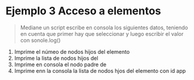 # Ejemplo 3 Acceso a elementos
 > Mediane un script escribe en consola los siguientes datos, teniendo en cuenta que primer hay que seleccionar y luego escribir el valor con sonole.log()
> 

1. Imprime el númeo de nodos hijos del elemento <body>
2. Imprime la lista de nodos hijos del <body>
3. Imprime en consola el nodo padre de <body>
4. Imprime enn la consola la lista de nodos hjos del elemento con id app
